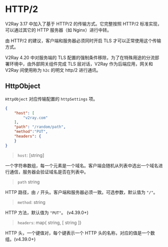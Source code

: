 # HTTP/2

V2Ray 3.17 中加入了基于 HTTP/2 的传输方式。它完整按照 HTTP/2 标准实现，可以通过其它的 HTTP 服务器（如 Nginx）进行中转。

由 HTTP/2 的建议，客户端和服务器必须同时开启 TLS 才可以正常使用这个传输方式。

V2Ray 4.20 中对服务端的 TLS 配置的强制条件移除，为了在特殊用途的分流部署环境中，由外部网关组件完成 TLS 层对话，V2Ray 作为后端应用，网关和 V2Ray 间使用称为 `h2c` 的明文 http/2 进行通讯。

## HttpObject

`HttpObject` 对应传输配置的 `httpSettings` 项。

```json
{
    "host": [
        "v2ray.com"
    ],
    "path": "/random/path",
    "method":"PUT",
    "headers": {
    }
}
```

> `host`: \[string\]

一个字符串数组，每一个元素是一个域名。客户端会随机从列表中选出一个域名进行通信，服务器会验证域名是否在列表中。

> `path` string

HTTP 路径，由 `/` 开头。客户端和服务器必须一致。可选参数，默认值为 `"/"`。

> `method`: string

HTTP 方法，默认值为 `"PUT"`。 (v4.39.0+)

> `headers`: map{ string, \[ string \]}

HTTP 头，一个键值对，每个键表示一个 HTTP 头的名称，对应的值是一个数组。(v4.39.0+)
